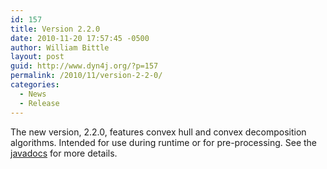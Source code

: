 ```yaml
---
id: 157
title: Version 2.2.0
date: 2010-11-20 17:57:45 -0500
author: William Bittle
layout: post
guid: http://www.dyn4j.org/?p=157
permalink: /2010/11/version-2-2-0/
categories:
  - News
  - Release
---
```

The new version, 2.2.0, features convex hull and convex decomposition algorithms. Intended for use during runtime or for pre-processing. See the <a href="https://javadoc.io/doc/org.dyn4j/dyn4j">javadocs</a> for more details.